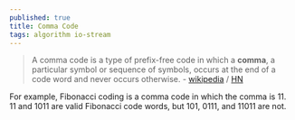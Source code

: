 ```yaml
---
published: true
title: Comma Code
tags: algorithm io-stream
---
```

> A comma code is a type of prefix-free code in which a **comma**, a particular symbol or sequence of symbols, occurs at the end of a code word and never occurs otherwise. - [wikipedia](https://en.wikipedia.org/wiki/Comma_code) / [HN](https://news.ycombinator.com/item?id=27727214)

For example, Fibonacci coding is a comma code in which the comma is 11. 11 and 1011 are valid Fibonacci code words, but 101, 0111, and 11011 are not. 
